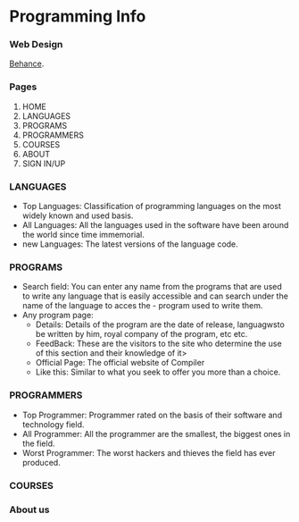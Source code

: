 # Programming Info

### Web Design
[Behance](https://www.behance.net/gallery/111588853/Programming-INFO-Web-site).

### Pages
 1. HOME
 2. LANGUAGES
 3. PROGRAMS
 4. PROGRAMMERS 
 5. COURSES
 6. ABOUT
 7. SIGN IN/UP

 ### LANGUAGES
  - Top Languages:
    Classification of programming languages on the most widely known and used basis.
  - All Languages:
    All the languages used in the software have been around the world since time immemorial.
  - new Languages:
    The latest versions of the language code.

### PROGRAMS
  - Search field:
    You can enter any name from the programs that are used to write any language that is easily accessible and can search under the name of the language to acces the - program used to write them.
  - Any program page:
    - Details:
      Details of the program are the date of release, languagwsto be written by him, royal company of the program, etc etc.
    - FeedBack:
      These are the visitors to the site who determine the use of this section and their knowledge of it>
    - Official Page:
      The official website of Compiler
    - Like this:
      Similar to what you seek to offer you more than a choice.

### PROGRAMMERS
  - Top Programmer:
    Programmer rated on the basis of their software and technology field.
  - All Programmer:
    All the programmer are the smallest, the biggest ones in the field.
  - Worst Programmer:
    The worst hackers and thieves the field has ever produced.

### COURSES

### About us
